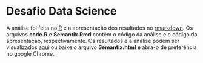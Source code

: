 # Desafio Data Science
A análise foi feita no [R](https://www.r-project.org/) e a apresentação dos resultados no [rmarkdown](https://rmarkdown.rstudio.com/). Os arquivos **code.R** e **Semantix.Rmd** contêm o código da análise e o código da apresentação, respectivamente. Os resultados e a análise podem ser visualizados [aqui](https://htmlpreview.github.io/?https://github.com/afflorezr/Semantix/blob/master/Semantix.html) ou baixe o arquivo **Semantix.html** e abra-o de preferência no google Chrome.
